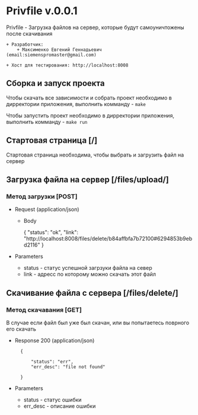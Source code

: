 # Privfile v.0.0.1
Privfile - Загрузка файлов на сервер, которые будут самоуничтожены после скачивания
 
    + Разработчик:
        + Максименко Евгений Геннадьевич (email:siemenspromaster@gmail.com)
    
    + Хост для тестирования: http://localhost:8008
    
## Сборка и запуск проекта
Чтобы скачать все зависимости и собрать проект необходимо в дирректории приложения, выполнить комманду - `make`

Чтобы запустить проект необходимо в дирректории приложения, выполнить комманду - `make run`

## Стартовая страница [/]
Стартовая страница необходима, чтобы выбрать и загрузить файл на сервер

## Загрузка файла на сервер [/files/upload/]
### Метод загрузки [POST]

+ Request (application/json)
    + Body
    
        {
            "status": "ok",
            "link": "http://localhost:8008/files/delete/b84affbfa7b72100#6294853b9ebd2116"
        }


+ Parameters
     + status - статус успешной загрзуки файла на север
     + link - адресс по которому можно скачать этот файл


## Скачивание файла с сервера [/files/delete/]
### Метод скачавания [GET]

В случае если файл был уже был скачан, или вы попытаетесь поврного его скачать

+ Response 200 (application/json)

        {

            "status": "err",
            "err_desc": "file not found"

        }

+ Parameters
    + status  - статус ошибки
    + err_desc - описание ошибки

